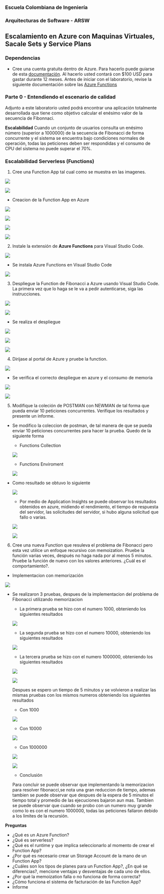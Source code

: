 ### Escuela Colombiana de Ingeniería
### Arquitecturas de Software - ARSW

## Escalamiento en Azure con Maquinas Virtuales, Sacale Sets y Service Plans

### Dependencias
* Cree una cuenta gratuita dentro de Azure. Para hacerlo puede guiarse de esta [documentación](https://azure.microsoft.com/es-es/free/students/). Al hacerlo usted contará con $100 USD para gastar durante 12 meses.
Antes de iniciar con el laboratorio, revise la siguiente documentación sobre las [Azure Functions](https://www.c-sharpcorner.com/article/an-overview-of-azure-functions/)

### Parte 0 - Entendiendo el escenario de calidad

Adjunto a este laboratorio usted podrá encontrar una aplicación totalmente desarrollada que tiene como objetivo calcular el enésimo valor de la secuencia de Fibonnaci.

**Escalabilidad**
Cuando un conjunto de usuarios consulta un enésimo número (superior a 1000000) de la secuencia de Fibonacci de forma concurrente y el sistema se encuentra bajo condiciones normales de operación, todas las peticiones deben ser respondidas y el consumo de CPU del sistema no puede superar el 70%.

### Escalabilidad Serverless (Functions)

1. Cree una Function App tal cual como se muestra en las  imagenes.

![](images/part3/part3-function-config.png)

![](images/part3/part3-function-configii.png)

* Creacion de la Function App en Azure

![](images/part3/CreacionFunctionApp1.png)

![](images/part3/CreacionFunctionApp2.png)

![](images/part3/CreacionFunctionApp3.png)

![](images/part3/CreacionFunctionApp4.png)

2. Instale la extensión de **Azure Functions** para Visual Studio Code.

![](images/part3/part3-install-extension.png)

* Se instala Azure Functions en Visual Studio Code

![](images/part3/InstalarAzureFunctions.png)

3. Despliegue la Function de Fibonacci a Azure usando Visual Studio Code. La primera vez que lo haga se le va a pedir autenticarse, siga las instrucciones.

![](images/part3/part3-deploy-function-1.png)

![](images/part3/part3-deploy-function-2.png)

* Se realiza el despliegue

![](images/part3/Despliegue1.png)

![](images/part3/Despliegue2.png)

![](images/part3/Despliegue3.png)

4. Dirijase al portal de Azure y pruebe la function.

![](images/part3/part3-test-function.png)

* Se verifica el correcto despliegue en azure y el consumo de memoria

![](images/part3/verificarAzure1.png)

![](images/part3/verificarAzure2.png)

5. Modifique la coleción de POSTMAN con NEWMAN de tal forma que pueda enviar 10 peticiones concurrentes. Verifique los resultados y presente un informe.

* Se modifico la coleccion de postman, de tal manera de que se pueda enviar 10 peticiones concurrentes para hacer la prueba. Quedo de la siguiente forma

  * Functions Collection
  
  ![](images/part3/functionsCollection.png)
  
  * Functions Enviroment
  
  ![](images/part3/functionsEnviroment.png)
  
* Como resultado se obtuvo lo siguiente

  ![](images/part3/pruebasNewman.png)
  
  * Por medio de Application Insights se puede observar los resultados obtenidos en azure, midiendo el rendimiento, el tiempo de respuesta del servidor, las solicitudes del servidor, si hubo alguna solicitud que fallo o varias.
  
  ![](images/part3/resNewmanAzure1.png)
  
  ![](images/part3/resNewmanAzure2.png)

6. Cree una nueva Function que resuleva el problema de Fibonacci pero esta vez utilice un enfoque recursivo con memoization. Pruebe la función varias veces, después no haga nada por al menos 5 minutos. Pruebe la función de nuevo con los valores anteriores. ¿Cuál es el comportamiento?.

* Implementacion con memorización

![](images/part3/memorizacion.png)

* Se realizaron 3 pruebas, despues de la implementacion del problema de Fibonacci utilizando memorizacion

  * La primera prueba se hizo con el numero 1000, obteniendo los siguientes resultados
  
  ![](images/part3/prueba1000.png)
  
  * La segunda prueba se hizo con el numero 10000, obteniendo los siguientes resultados
  
  ![](images/part3/prueba10000.png)
  
  * La tercera prueba se hizo con el numero 1000000, obteniendo los siguientes resultados
  
  ![](images/part3/prueba1000000.png)
  
  ![](images/part3/fallo1000000.png)
  
  Despues se espero un tiempo de 5 minutos y se volvieron a realizar las mismas pruebas con los mismos numeros obteniendo los siguientes resultados
  
  * Con 1000
  
  ![](images/part3/2prueba1000.png)
  
  * Con 10000
  
  ![](images/part3/2prueba10000.png)
  
  * Con 1000000
  
  ![](images/part3/2prueba1000000.png)
  
  ![](images/part3/fallo1000000.png)
  
  * Conclusión
  
  Para concluir se puede observar que implementando la memorizacion para resolver fibonacci,se nota una gran reduccion de tiempo, ademas tambien se puede observar que despues de 
  la espera de 5 minutos el tiempo total y promedio de las ejecuciones bajaron aun mas. Tambien se puede observar que cuando se probo con un numero muy grande como lo es con
  el numero 1000000, todas las peticiones fallaron debido a los limites de la recursión.

**Preguntas**

* ¿Qué es un Azure Function?
* ¿Qué es serverless?
* ¿Qué es el runtime y que implica seleccionarlo al momento de crear el Function App?
* ¿Por qué es necesario crear un Storage Account de la mano de un Function App?
* ¿Cuáles son los tipos de planes para un Function App?, ¿En qué se diferencias?, mencione ventajas y desventajas de cada uno de ellos.
* ¿Por qué la memoization falla o no funciona de forma correcta?
* ¿Cómo funciona el sistema de facturación de las Function App?
* Informe
